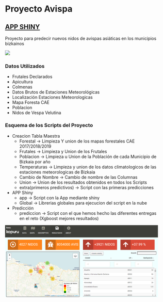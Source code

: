 # Proyecto Avispa 
## [APP SHINY](https://danieldiaz.shinyapps.io/RetoKopuru/)
Proyecto para predecir nuevos nidos de avispas asiáticas en los municipios bizkainos

![](https://www.latiendadelapicultor.com/blog/wp-content/uploads/2015/10/vespa_velutina1.jpg)

### Datos Utilizados

- Frutales Declarados
- Apicultura
- Colmenas
- Datos Brutos de Estaciones Meteorológicas 
- Localización Estaciones Meteorologicas
- Mapa Foresta CAE
- Poblacion
- Nidos de Vespa Velutina 

### Esquema de los Scripts del Proyecto

+  Creacion Tabla Maestra
    + Forestal -> Limpieza Y union de los mapas forestales CAE 2017/2018/2019
    + Frutales -> Limpieza y Union de los Frutales
    + Poblacion -> Limpieza u Union de la Población de cada Municipio de Bizkaia por año
    + Temperaturas -> Limpieza y union de los datos climatologicos de las estaciones meteorologicas de Bizkaia
    + Cambio de Nombre -> Cambio de nombre de las Columnas
    + Union -> Union de los resultados obtenidos en todos los Scripts 
    + extra(primeros predictivos) -> Script con las primeras predicciones 
+  APP Shiny
    + app -> Script con la App mediante shiny
    + Global -> Librerias globales para ejecucion del script en la nube
+  Predicción
    * prediccion -> Script con el que hemos hecho las diferentes entregas en el reto (Xgboost mejores resultados)
  
   
![](https://github.com/DanielDiazA/ProyectoAvispa/blob/main/APP.PNG?raw=true)


